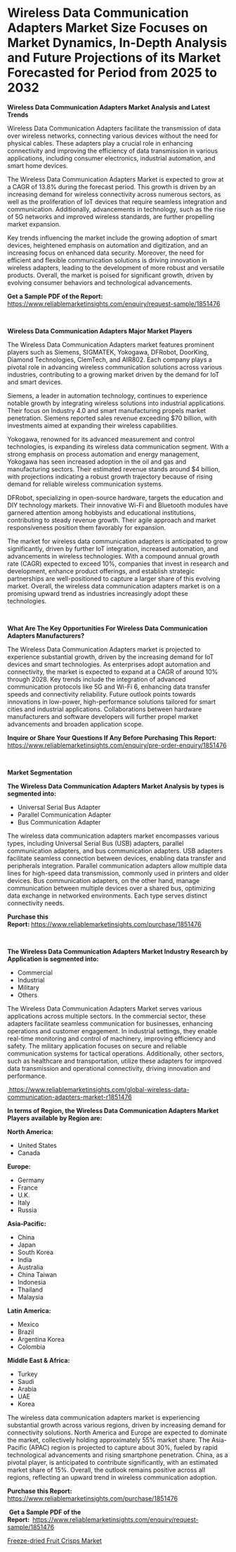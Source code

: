 <p><h1>Wireless Data Communication Adapters Market Size Focuses on Market Dynamics, In-Depth Analysis and Future Projections of its Market Forecasted for Period from 2025 to 2032</h1></p><p><strong>Wireless Data Communication Adapters Market Analysis and Latest Trends</strong></p>
<p><p>Wireless Data Communication Adapters facilitate the transmission of data over wireless networks, connecting various devices without the need for physical cables. These adapters play a crucial role in enhancing connectivity and improving the efficiency of data transmission in various applications, including consumer electronics, industrial automation, and smart home devices.</p><p>The Wireless Data Communication Adapters Market is expected to grow at a CAGR of 13.8% during the forecast period. This growth is driven by an increasing demand for wireless connectivity across numerous sectors, as well as the proliferation of IoT devices that require seamless integration and communication. Additionally, advancements in technology, such as the rise of 5G networks and improved wireless standards, are further propelling market expansion.</p><p>Key trends influencing the market include the growing adoption of smart devices, heightened emphasis on automation and digitization, and an increasing focus on enhanced data security. Moreover, the need for efficient and flexible communication solutions is driving innovation in wireless adapters, leading to the development of more robust and versatile products. Overall, the market is poised for significant growth, driven by evolving consumer behaviors and technological advancements.</p></p>
<p><strong>Get a Sample PDF of the Report:&nbsp;</strong> <a href="https://www.reliablemarketinsights.com/enquiry/request-sample/1851476?utm_campaign=2252&utm_medium=2&utm_source=Github&utm_content=ia&utm_term=26032025&utm_id=wireless-data-communication-adapters">https://www.reliablemarketinsights.com/enquiry/request-sample/1851476</a></p>
<p>&nbsp;</p>
<p><strong>Wireless Data Communication Adapters Major Market Players</strong></p>
<p><p>The Wireless Data Communication Adapters market features prominent players such as Siemens, SIGMATEK, Yokogawa, DFRobot, DoorKing, Diamond Technologies, ClemTech, and AIR802. Each company plays a pivotal role in advancing wireless communication solutions across various industries, contributing to a growing market driven by the demand for IoT and smart devices.</p><p>Siemens, a leader in automation technology, continues to experience notable growth by integrating wireless solutions into industrial applications. Their focus on Industry 4.0 and smart manufacturing propels market penetration. Siemens reported sales revenue exceeding $70 billion, with investments aimed at expanding their wireless capabilities.</p><p>Yokogawa, renowned for its advanced measurement and control technologies, is expanding its wireless data communication segment. With a strong emphasis on process automation and energy management, Yokogawa has seen increased adoption in the oil and gas and manufacturing sectors. Their estimated revenue stands around $4 billion, with projections indicating a robust growth trajectory because of rising demand for reliable wireless communication systems.</p><p>DFRobot, specializing in open-source hardware, targets the education and DIY technology markets. Their innovative Wi-Fi and Bluetooth modules have garnered attention among hobbyists and educational institutions, contributing to steady revenue growth. Their agile approach and market responsiveness position them favorably for expansion.</p><p>The market for wireless data communication adapters is anticipated to grow significantly, driven by further IoT integration, increased automation, and advancements in wireless technologies. With a compound annual growth rate (CAGR) expected to exceed 10%, companies that invest in research and development, enhance product offerings, and establish strategic partnerships are well-positioned to capture a larger share of this evolving market. Overall, the wireless data communication adapters market is on a promising upward trend as industries increasingly adopt these technologies.</p></p>
<p>&nbsp;</p>
<p><strong>What Are The Key Opportunities For Wireless Data Communication Adapters Manufacturers?</strong></p>
<p><p>The Wireless Data Communication Adapters market is projected to experience substantial growth, driven by the increasing demand for IoT devices and smart technologies. As enterprises adopt automation and connectivity, the market is expected to expand at a CAGR of around 10% through 2028. Key trends include the integration of advanced communication protocols like 5G and Wi-Fi 6, enhancing data transfer speeds and connectivity reliability. Future outlook points towards innovations in low-power, high-performance solutions tailored for smart cities and industrial applications. Collaborations between hardware manufacturers and software developers will further propel market advancements and broaden application scope.</p></p>
<p><strong>Inquire or Share Your Questions If Any Before Purchasing This Report:</strong> <a href="https://www.reliablemarketinsights.com/enquiry/pre-order-enquiry/1851476?utm_campaign=2252&utm_medium=2&utm_source=Github&utm_content=ia&utm_term=26032025&utm_id=wireless-data-communication-adapters">https://www.reliablemarketinsights.com/enquiry/pre-order-enquiry/1851476</a></p>
<p>&nbsp;</p>
<p><strong>Market Segmentation</strong></p>
<p><strong>The Wireless Data Communication Adapters Market Analysis by types is segmented into:</strong></p>
<p><ul><li>Universal Serial Bus Adapter</li><li>Parallel Communication Adapter</li><li>Bus Communication Adapter</li></ul></p>
<p><p>The wireless data communication adapters market encompasses various types, including Universal Serial Bus (USB) adapters, parallel communication adapters, and bus communication adapters. USB adapters facilitate seamless connection between devices, enabling data transfer and peripherals integration. Parallel communication adapters allow multiple data lines for high-speed data transmission, commonly used in printers and older devices. Bus communication adapters, on the other hand, manage communication between multiple devices over a shared bus, optimizing data exchange in networked environments. Each type serves distinct connectivity needs.</p></p>
<p><strong>Purchase this Report:&nbsp;</strong><a href="https://www.reliablemarketinsights.com/purchase/1851476?utm_campaign=2252&utm_medium=2&utm_source=Github&utm_content=ia&utm_term=26032025&utm_id=wireless-data-communication-adapters">https://www.reliablemarketinsights.com/purchase/1851476</a></p>
<p>&nbsp;</p>
<p><strong>The Wireless Data Communication Adapters Market Industry Research by Application is segmented into:</strong></p>
<p><ul><li>Commercial</li><li>Industrial</li><li>Military</li><li>Others</li></ul></p>
<p><p>The Wireless Data Communication Adapters Market serves various applications across multiple sectors. In the commercial sector, these adapters facilitate seamless communication for businesses, enhancing operations and customer engagement. In industrial settings, they enable real-time monitoring and control of machinery, improving efficiency and safety. The military application focuses on secure and reliable communication systems for tactical operations. Additionally, other sectors, such as healthcare and transportation, utilize these adapters for improved data transmission and operational connectivity, driving innovation and performance.</p></p>
<p><a href="https://www.reliablemarketinsights.com/global-wireless-data-communication-adapters-market-r1851476?utm_campaign=2252&utm_medium=2&utm_source=Github&utm_content=ia&utm_term=26032025&utm_id=wireless-data-communication-adapters">&nbsp;https://www.reliablemarketinsights.com/global-wireless-data-communication-adapters-market-r1851476</a></p>
<p><strong>In terms of Region, the Wireless Data Communication Adapters Market Players available by Region are:</strong></p>
<p>
    <p> <strong> North America: </strong>
        <ul>
            <li>United States</li>
            <li>Canada</li>
        </ul>
        </p> 
    <p> <strong> Europe: </strong>
        <ul>
            <li>Germany</li>
            <li>France</li>
            <li>U.K.</li>
            <li>Italy</li>
            <li>Russia</li>
        </ul>
        </p> 
    <p> <strong> Asia-Pacific: </strong>
        <ul>
            <li>China</li>
            <li>Japan</li>
            <li>South Korea</li>
            <li>India</li>
            <li>Australia</li>
            <li>China Taiwan</li>
            <li>Indonesia</li>
            <li>Thailand</li>
            <li>Malaysia</li>
        </ul>
        </p> 
    <p> <strong> Latin America: </strong>
        <ul>
            <li>Mexico</li>
            <li>Brazil</li>
            <li>Argentina Korea</li>
            <li>Colombia</li>
        </ul>
        </p> 
    <p> <strong> Middle East & Africa: </strong>
        <ul>
            <li>Turkey</li>
            <li>Saudi</li>
            <li>Arabia</li>
            <li>UAE</li>
            <li>Korea</li>
        </ul>
    </p>
    </p>
<p><p>The wireless data communication adapters market is experiencing substantial growth across various regions, driven by increasing demand for connectivity solutions. North America and Europe are expected to dominate the market, collectively holding approximately 55% market share. The Asia-Pacific (APAC) region is projected to capture about 30%, fueled by rapid technological advancements and rising smartphone penetration. China, as a pivotal player, is anticipated to contribute significantly, with an estimated market share of 15%. Overall, the outlook remains positive across all regions, reflecting an upward trend in wireless communication adoption.</p></p>
<p><strong>Purchase this Report: </strong><a href="https://www.reliablemarketinsights.com/purchase/1851476?utm_campaign=2252&utm_medium=2&utm_source=Github&utm_content=ia&utm_term=26032025&utm_id=wireless-data-communication-adapters">https://www.reliablemarketinsights.com/purchase/1851476</a></p>
<p>&nbsp;<strong>Get a Sample PDF of the Report:&nbsp;&nbsp;</strong><a href="https://www.reliablemarketinsights.com/enquiry/request-sample/1851476?utm_campaign=2252&utm_medium=2&utm_source=Github&utm_content=ia&utm_term=26032025&utm_id=wireless-data-communication-adapters">https://www.reliablemarketinsights.com/enquiry/request-sample/1851476</a></p>
<p><strong></strong></p>
<p><p><a href="https://github.com/DianaWilson796/Market-Research-Report-List-2/blob/main/freeze-dried-fruit-crisps-market.md?utm_campaign=2252&utm_medium=2&utm_source=Github&utm_content=ia&utm_term=26032025&utm_id=wireless-data-communication-adapters">Freeze-dried Fruit Crisps Market</a></p></p>